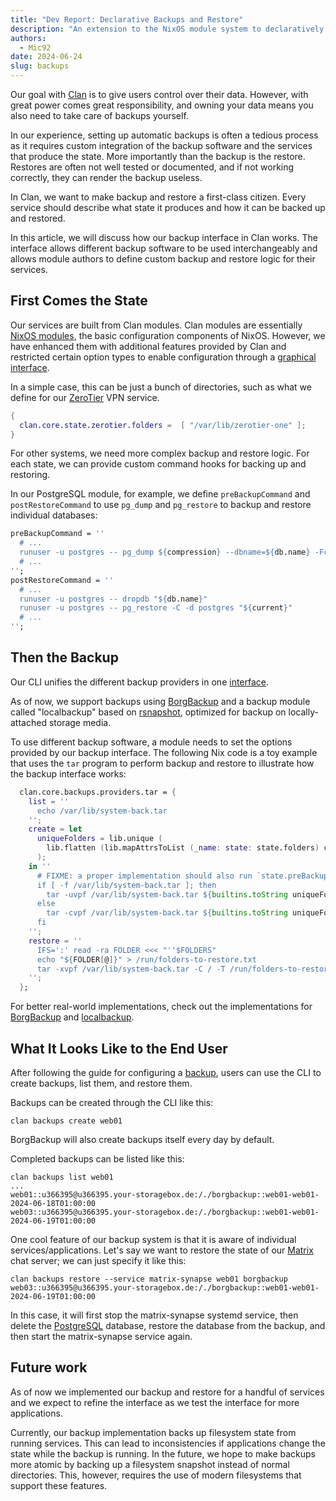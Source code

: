 ```yaml
---
title: "Dev Report: Declarative Backups and Restore"
description: "An extension to the NixOS module system to declaratively describe how application state is backed up and restored."
authors:
  - Mic92
date: 2024-06-24
slug: backups
---
```


Our goal with [Clan](https://clan.lol/) is to give users control over their data.
However, with great power comes great responsibility, and owning your data means you also need to take care of backups yourself.

In our experience, setting up automatic backups is often a tedious process as it requires custom integration of the backup software and
the services that produce the state. More importantly than the backup is the restore.
Restores are often not well tested or documented, and if not working correctly, they can render the backup useless.

In Clan, we want to make backup and restore a first-class citizen.
Every service should describe what state it produces and how it can be backed up and restored.

In this article, we will discuss how our backup interface in Clan works.
The interface allows different backup software to be used interchangeably and
allows module authors to define custom backup and restore logic for their services.


## First Comes the State

Our services are built from Clan modules. Clan modules are essentially [NixOS modules](https://wiki.nixos.org/wiki/NixOS_modules), the basic configuration components of NixOS.
However, we have enhanced them with additional features provided by Clan and restricted certain option types to enable configuration through a [graphical interface](https://docs.clan.lol/blog/2024/05/25/jsonschema-converter/).

In a simple case, this can be just a bunch of directories, such as what we define for our [ZeroTier](https://www.zerotier.com/) VPN service.

```nix
{
  clan.core.state.zerotier.folders =  [ "/var/lib/zerotier-one" ];
}
```

For other systems, we need more complex backup and restore logic.
For each state, we can provide custom command hooks for backing up and restoring.

In our PostgreSQL module, for example, we define `preBackupCommand` and `postRestoreCommand` to use `pg_dump` and `pg_restore` to backup and restore individual databases:

```nix
preBackupCommand = ''
  # ...
  runuser -u postgres -- pg_dump ${compression} --dbname=${db.name} -Fc -c > "${current}.tmp"
  # ...
'';
postRestoreCommand = ''
  # ...
  runuser -u postgres -- dropdb "${db.name}"
  runuser -u postgres -- pg_restore -C -d postgres "${current}"
  # ...
'';
```

## Then the Backup

Our CLI unifies the different backup providers in one [interface](https://docs.clan.lol/reference/cli/backups/).

As of now, we support backups using [BorgBackup](https://www.borgbackup.org/) and
a backup module called "localbackup" based on [rsnapshot](https://rsnapshot.org/), optimized for backup on locally-attached storage media.

To use different backup software, a module needs to set the options provided by our backup interface.
The following Nix code is a toy example that uses the `tar` program to perform backup and restore to illustrate how the backup interface works:

```nix
  clan.core.backups.providers.tar = {
    list = ''
      echo /var/lib/system-back.tar
    '';
    create = let
      uniqueFolders = lib.unique (
        lib.flatten (lib.mapAttrsToList (_name: state: state.folders) config.clan.core.state)
      );
    in ''
      # FIXME: a proper implementation should also run `state.preBackupCommand` of each state
      if [ -f /var/lib/system-back.tar ]; then
        tar -uvpf /var/lib/system-back.tar ${builtins.toString uniqueFolders}
      else
        tar -cvpf /var/lib/system-back.tar ${builtins.toString uniqueFolders}
      fi
    '';
    restore = ''
      IFS=':' read -ra FOLDER <<< "''$FOLDERS"
      echo "${FOLDER[@]}" > /run/folders-to-restore.txt
      tar -xvpf /var/lib/system-back.tar -C / -T /run/folders-to-restore.txt
    '';
  };
```

For better real-world implementations, check out the implementations for [BorgBackup](https://git.clan.lol/clan/clan-core/src/branch/main/clanModules/borgbackup/default.nix)
and [localbackup](https://git.clan.lol/clan/clan-core/src/branch/main/clanModules/localbackup/default.nix).

## What It Looks Like to the End User

After following the guide for configuring a [backup](https://docs.clan.lol/getting-started/backups/),
users can use the CLI to create backups, list them, and restore them.

Backups can be created through the CLI like this:

```
clan backups create web01
```

BorgBackup will also create backups itself every day by default.

Completed backups can be listed like this:

```
clan backups list web01
...
web01::u366395@u366395.your-storagebox.de:/./borgbackup::web01-web01-2024-06-18T01:00:00
web03::u366395@u366395.your-storagebox.de:/./borgbackup::web01-web01-2024-06-19T01:00:00
```
One cool feature of our backup system is that it is aware of individual services/applications.
Let's say we want to restore the state of our [Matrix](https://matrix.org/) chat server; we can just specify it like this:

```
clan backups restore --service matrix-synapse web01 borgbackup web03::u366395@u366395.your-storagebox.de:/./borgbackup::web01-web01-2024-06-19T01:00:00
```

In this case, it will first stop the matrix-synapse systemd service, then delete the [PostgreSQL](https://www.postgresql.org/) database, restore the database from the backup, and then start the matrix-synapse service again.

## Future work

As of now we implemented our backup and restore for a handful of services and we expect to refine the interface as we test the interface for more applications.

Currently, our backup implementation backs up filesystem state from running services.
This can lead to inconsistencies if applications change the state while the backup is running.
In the future, we hope to make backups more atomic by backing up a filesystem snapshot instead of normal directories.
This, however, requires the use of modern filesystems that support these features.

